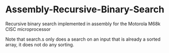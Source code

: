 # Assembly-Recursive-Binary-Search
Recursive binary search implemented in assembly for the Motorola M68k CISC microprocessor

Note that search.s only does a search on an input that is already a sorted array, it does not do any sorting.
